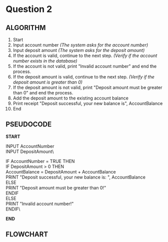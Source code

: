 # Question 2

## ALGORITHM

1. Start
2. Input account number *(The system asks for the account number)*
3. Input deposit amount *(The system asks for the deposit amount)*
4. If the account is valid, continue to the next step. *(Verify if the account number exists in the database)*
5. If the account is not valid, print "Invalid account number" and end the process.
6. If the deposit amount is valid, continue to the next step. *(Verify if the deposit amount is greater than 0)*
7. If the deposit amount is not valid, print "Deposit amount must be greater than 0" and end the process.
8. Add the deposit amount to the existing account balance
9. Print receipt "Deposit successful, your new balance is", AccountBalance
10. End

## PSEUDOCODE

**START**

INPUT AccountNumber\
INPUT DepositAmount\

IF AccountNumber = TRUE THEN\
  IF DepositAmount > 0 THEN\
    AccountBalance = DepositAmount + AccountBalance\
    PRINT "Deposit successful, your new balance is: ", AccountBalance\
  ELSE\
    PRINT "Deposit amount must be greater than 0!"\
  ENDIF\
ELSE\
  PRINT "Invalid account number!"\
ENDIF\

**END**

## FLOWCHART

